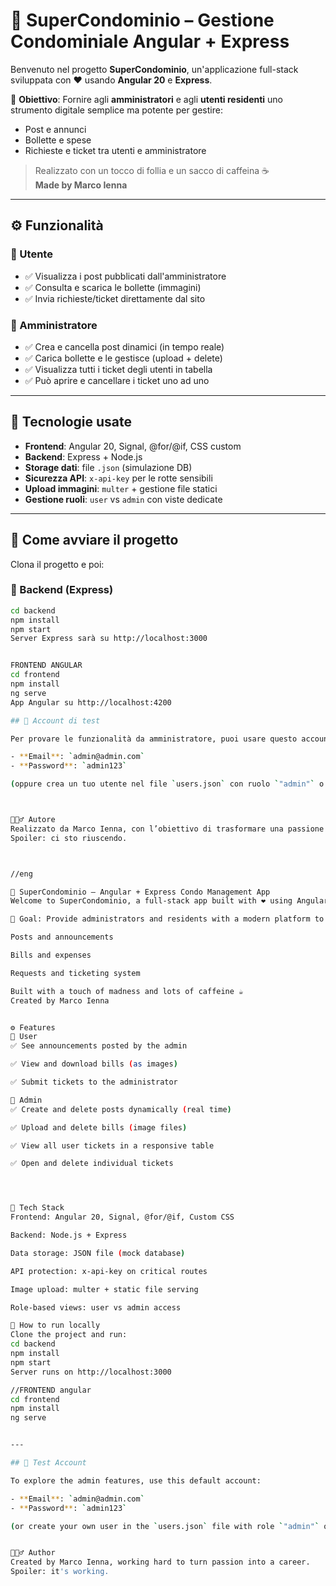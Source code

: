 # 🏢 SuperCondominio – Gestione Condominiale Angular + Express

Benvenuto nel progetto **SuperCondominio**, un'applicazione full-stack sviluppata con ❤️ usando **Angular 20** e **Express**.

🎯 **Obiettivo**: Fornire agli **amministratori** e agli **utenti residenti** uno strumento digitale semplice ma potente per gestire:
- Post e annunci
- Bollette e spese
- Richieste e ticket tra utenti e amministratore

> Realizzato con un tocco di follia e un sacco di caffeina ☕  
> **Made by Marco Ienna**

---

## ⚙️ Funzionalità

### 👤 Utente
- ✅ Visualizza i post pubblicati dall'amministratore
- ✅ Consulta e scarica le bollette (immagini)
- ✅ Invia richieste/ticket direttamente dal sito

### 👑 Amministratore
- ✅ Crea e cancella post dinamici (in tempo reale)
- ✅ Carica bollette e le gestisce (upload + delete)
- ✅ Visualizza tutti i ticket degli utenti in tabella
- ✅ Può aprire e cancellare i ticket uno ad uno

---

## 🧠 Tecnologie usate

- **Frontend**: Angular 20, Signal, @for/@if, CSS custom
- **Backend**: Express + Node.js
- **Storage dati**: file `.json` (simulazione DB)
- **Sicurezza API**: `x-api-key` per le rotte sensibili
- **Upload immagini**: `multer` + gestione file statici
- **Gestione ruoli**: `user` vs `admin` con viste dedicate

---

## 🚀 Come avviare il progetto

Clona il progetto e poi:

### 🔧 Backend (Express)

```bash
cd backend
npm install
npm start
Server Express sarà su http://localhost:3000


FRONTEND ANGULAR
cd frontend
npm install
ng serve
App Angular su http://localhost:4200

## 🔐 Account di test

Per provare le funzionalità da amministratore, puoi usare questo account predefinito:

- **Email**: `admin@admin.com`
- **Password**: `admin123`

(oppure crea un tuo utente nel file `users.json` con ruolo `"admin"` o `"user"`)



🧙🏻‍♂️ Autore
Realizzato da Marco Ienna, con l’obiettivo di trasformare una passione in professione.
Spoiler: ci sto riuscendo.



//eng

🏢 SuperCondominio – Angular + Express Condo Management App
Welcome to SuperCondominio, a full-stack app built with ❤️ using Angular 20 and Express.

🎯 Goal: Provide administrators and residents with a modern platform to manage:

Posts and announcements

Bills and expenses

Requests and ticketing system

Built with a touch of madness and lots of caffeine ☕
Created by Marco Ienna


⚙️ Features
👤 User
✅ See announcements posted by the admin

✅ View and download bills (as images)

✅ Submit tickets to the administrator

👑 Admin
✅ Create and delete posts dynamically (real time)

✅ Upload and delete bills (image files)

✅ View all user tickets in a responsive table

✅ Open and delete individual tickets




🧠 Tech Stack
Frontend: Angular 20, Signal, @for/@if, Custom CSS

Backend: Node.js + Express

Data storage: JSON file (mock database)

API protection: x-api-key on critical routes

Image upload: multer + static file serving

Role-based views: user vs admin access

🚀 How to run locally
Clone the project and run:
cd backend
npm install
npm start
Server runs on http://localhost:3000

//FRONTEND angular
cd frontend
npm install
ng serve


---

## 🔐 Test Account

To explore the admin features, use this default account:

- **Email**: `admin@admin.com`
- **Password**: `admin123`

(or create your own user in the `users.json` file with role `"admin"` or `"user"`)


🧙🏻‍♂️ Author
Created by Marco Ienna, working hard to turn passion into a career.
Spoiler: it's working.